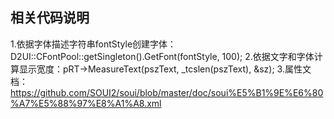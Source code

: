 ## 相关代码说明

1.依据字体描述字符串fontStyle创建字体：D2UI::CFontPool::getSingleton().GetFont(fontStyle, 100);
2.依据文字和字体计算显示宽度：pRT->MeasureText(pszText, _tcslen(pszText), &sz);
3.属性文档：https://github.com/SOUI2/soui/blob/master/doc/soui%E5%B1%9E%E6%80%A7%E5%88%97%E8%A1%A8.xml
